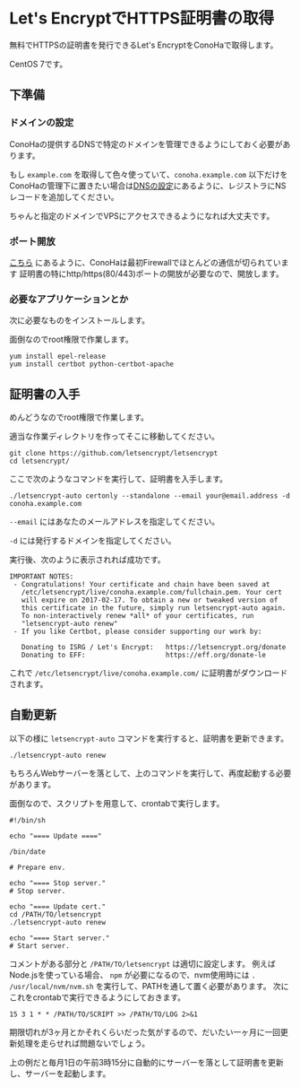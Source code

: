 # Let's EncryptでHTTPS証明書の取得

無料でHTTPSの証明書を発行できるLet's EncryptをConoHaで取得します。

CentOS 7です。

## 下準備

### ドメインの設定

ConoHaの提供するDNSで特定のドメインを管理できるようにしておく必要があります。

もし `example.com` を取得して色々使っていて、`conoha.example.com` 以下だけをConoHaの管理下に置きたい場合は[DNSの設定](Domain.md)にあるように、レジストラにNSレコードを追加してください。

ちゃんと指定のドメインでVPSにアクセスできるようになれば大丈夫です。

### ポート開放

[こちら](Server.md) にあるように、ConoHaは最初Firewallでほとんどの通信が切られています
証明書の特にhttp/https(80/443)ポートの開放が必要なので、開放します。

### 必要なアプリケーションとか

次に必要なものをインストールします。

面倒なのでroot権限で作業します。

```
yum install epel-release
yum install certbot python-certbot-apache
```

## 証明書の入手

めんどうなのでroot権限で作業します。

適当な作業ディレクトリを作ってそこに移動してください。

```
git clone https://github.com/letsencrypt/letsencrypt
cd letsencrypt/
```

ここで次のようなコマンドを実行して、証明書を入手します。

```
./letsencrypt-auto certonly --standalone --email your@email.address -d conoha.example.com
```

`--email` にはあなたのメールアドレスを指定してください。

`-d` には発行するドメインを指定してください。

実行後、次のように表示されれば成功です。

```
IMPORTANT NOTES:
 - Congratulations! Your certificate and chain have been saved at
   /etc/letsencrypt/live/conoha.example.com/fullchain.pem. Your cert
   will expire on 2017-02-17. To obtain a new or tweaked version of
   this certificate in the future, simply run letsencrypt-auto again.
   To non-interactively renew *all* of your certificates, run
   "letsencrypt-auto renew"
 - If you like Certbot, please consider supporting our work by:

   Donating to ISRG / Let's Encrypt:   https://letsencrypt.org/donate
   Donating to EFF:                    https://eff.org/donate-le
```

これで `/etc/letsencrypt/live/conoha.example.com/` に証明書がダウンロードされます。

## 自動更新

以下の様に `letsencrypt-auto` コマンドを実行すると、証明書を更新できます。

```
./letsencrypt-auto renew
```
もちろんWebサーバーを落として、上のコマンドを実行して、再度起動する必要があります。

面倒なので、スクリプトを用意して、crontabで実行します。

```
#!/bin/sh

echo "==== Update ===="

/bin/date

# Prepare env.

echo "==== Stop server."
# Stop server.

echo "==== Update cert."
cd /PATH/TO/letsencrypt
./letsencrypt-auto renew

echo "==== Start server."
# Start server.
```

コメントがある部分と `/PATH/TO/letsencrypt` は適切に設定します。
例えばNode.jsを使っている場合、 `npm` が必要になるので、nvm使用時には `. /usr/local/nvm/nvm.sh` を実行して、PATHを通して置く必要があります。
次にこれをcrontabで実行できるようにしておきます。

```
15 3 1 * * /PATH/TO/SCRIPT >> /PATH/TO/LOG 2>&1
```
期限切れが3ヶ月とかそれくらいだった気がするので、だいたい一ヶ月に一回更新処理を走らせれば問題ないでしょう。

上の例だと毎月1日の午前3時15分に自動的にサーバーを落として証明書を更新し、サーバーを起動します。
